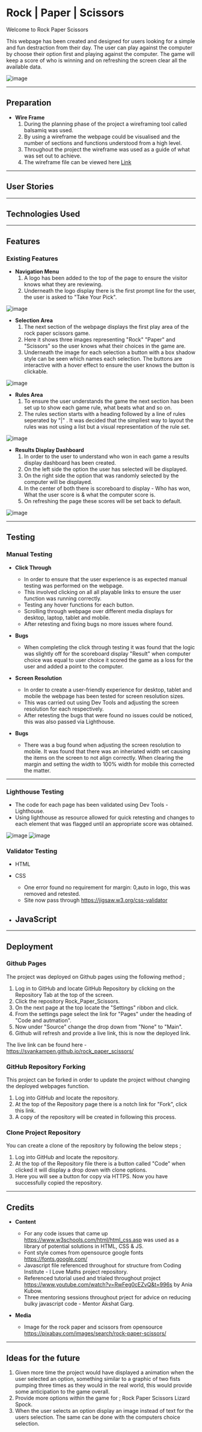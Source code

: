 # Rock | Paper | Scissors

Welcome to Rock Paper Scissors

This webpage has been created and designed for users looking for a simple and fun destraction from their day.
The user can play against the computer by choose their option first and playing against the computer.
The game will keep a score of who is winning and on refreshing the screen clear all the available data.

![image](./assets/images/Rock%20paper%20Scrissors_MockUP.JPG)

---

## Preparation

- **Wire Frame**
    1. During the planning phase of the project a wireframing tool called balsamiq was used. 
    2. By using a wireframe the webpage could be visualised and the number of sections and functions understood from a high level.
    3. Throughout the project the wireframe was used as a guide of what was set out to achieve.
    4. The wireframe file can be viewed here [Link](./assets/wireframe/Rock_Paper_Scissors.bmpr)

---

## User Stories

---

## Technologies Used

---

## Features

### Existing Features

- **Navigation Menu**
    1. A logo has been added to the top of the page to ensure the visitor knows what they are reviewing.
    2. Underneath the logo display there is the first prompt line for the user, the user is asked to "Take Your Pick".

![image](./assets/images/Coding_Logo_Section.JPG)

- **Selection Area**
    1. The next section of the webpage displays the first play area of the rock paper scissors game.
    2. Here it shows three images representing "Rock" "Paper" and "Scissors" so the user knows what their choices in the game are.
    3. Underneath the image for each selection a button with a box shadow style can be seen which names each selection. The buttons are interactive with a hover effect to ensure the user knows the button is clickable.

![image](./assets/images/Rock_Paper_Scissors_Selection.JPG)

- **Rules Area**
    1. To ensure the user understands the game the next section has been set up to show each game rule, what beats what and so on.
    2. The rules section starts with a heading followed by a line of rules seperated by "|" . It was decided that the simpliest way to layout the rules was not using a list but a visual representation of the rule set.

![image](./assets/images/Rock%20paper%20Scrissors_Rules.JPG)

- **Results Display Dashboard**
    1. In order to the user to understand who won in each game a results display dashboard has been created.
    2. On the left side the option the user has selected will be displayed.
    3. On the right side the option that was randomly selected by the computer will be displayed.
    4. In the center of both there is scoreboard to display - Who has won, What the user score is & what the computer score is.
    5. On refreshing the page these scores will be set back to default. 

![image](./assets/images/Rock%20paper%20Scrissors_Results.JPG)

---

## Testing

### Manual Testing

- **Click Through**
    - In order to ensure that the user experience is as expected manual testing was performed on the webpage.
    - This involved clicking on all all playable links to ensure the user function was running correctly.
    - Testing any hover functions for each button.
    - Scrolling through webpage over different media displays for desktop, laptop, tablet and mobile.
    - After retesting and fixing bugs no more issues where found.

- **Bugs**
    - When completing the click through testing it was found that the logic was slightly off for the scoreboard display "Result" when computer choice was equal to user choice it scored the game as a loss for the user and added a point to the computer. 

- **Screen Resolution**
    - In order to create a user-friendly experience for desktop, tablet and mobile the webpage has been tested for screen resolution sizes.
    - This was carried out using Dev Tools and adjusting the screen resolution for each respectively.
    - After retesting the bugs that were found no issues could be noticed, this was also passed via Lighthouse.

- **Bugs**
    - There was a bug found when adjusting the screen resolution to mobile. It was found that there was an inheriated width set causing the items on the screen to not align correctly. When clearing the margin and setting the width to 100% width for mobile this corrected the matter.


---

### Lighthouse Testing

- The code for each page has been validated using Dev Tools - Lighthouse.
- Using lighthouse as resource allowed for quick retesting and changes to each element that was flagged until an appropriate score was obtained.

![image](./assets/images/Rock%20paper%20Scrissors_LightHouse1.JPG)
![image](./assets/images/Rock%20paper%20Scrissors_LightHouse2.JPG)

### Validator Testing

- HTML
    <!-- - No errors were returned when passing through the official W3C validator -->

- CSS
    - One error found no requirement for margin: 0,auto in logo, this was removed and retested.
    - Site now pass through https://jigsaw.w3.org/css-validator

- JavaScript
    - 


---
## Deployment

### Github Pages

The project was deployed on Github pages using the following method ;

1. Log in to GitHub and locate GitHub Repository by clicking on the Repository Tab at the top of the screen.
2. Click the repository Rock_Paper_Scissors.
3. On the next page at the top locate the "Settings" ribbon and click.
4. From the settings page select the link for "Pages" under the heading of "Code and autmation".
5. Now under "Source" change the drop down from "None" to "Main".
6. Github will refresh and provide a live link, this is now the deployed link.

The live link can be found here - https://svankampen.github.io/rock_paper_scissors/

### GitHub Repository Forking

This project can be forked in order to update the project without changing the deployed webpages function.

1. Log into GitHub and locate the repository.
2. At the top of the Repository page there is a notch link for "Fork", click this link. 
3. A copy of the repository will be created in following this process.

### Clone Project Repository 

You can create a clone of the repository by following the below steps ; 

1. Log into GitHub and locate the repository.
2. At the top of the Repository file there is a button called "Code" when clicked it will display a drop down with clone options. 
3. Here you will see a button for copy via HTTPS. Now you have successfully copied the repository.

---

## Credits 

- **Content**
    - For any code issues that came up https://www.w3schools.com/html/html_css.asp was used as a library of potential solutions in HTML, CSS & JS.
    - Font style comes from opensource google fonts https://fonts.google.com/
    - Javascript file referenced throughout for structure from Coding Institute - I Love Maths project repository.
    - Referenced tutorial used and trialed throughout project https://www.youtube.com/watch?v=RwFeg0cEZvQ&t=996s by Ania Kubow.
    - Three mentoring sessions throughout prject for advice on reducing bulky javascript code - Mentor Akshat Garg.



- **Media**
    - Image for the rock paper and scissors from opensource https://pixabay.com/images/search/rock-paper-scissors/


---

## Ideas for the future

1. Given more time the project would have displayed a animation when the user selected an option, something similar to a graphic of two fists pumping three times as they would in the real world, this would provide some anticipation to the game overall.
2. Provide more options within the game for ; Rock Paper Scissors Lizard Spock.
3. When the user selects an option display an image instead of text for the users selection. The same can be done with the computers choice selection. 




